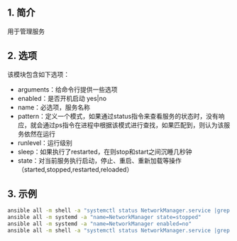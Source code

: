 

## 1. 简介
用于管理服务
## 2. 选项
该模块包含如下选项： 

 - arguments：给命令行提供一些选项
 - enabled：是否开机启动 yes|no
 - name：必选项，服务名称
 - pattern：定义一个模式，如果通过status指令来查看服务的状态时，没有响应，就会通过ps指令在进程中根据该模式进行查找，如果匹配到，则认为该服务依然在运行
 - runlevel：运行级别
 - sleep：如果执行了restarted，在则stop和start之间沉睡几秒钟
 - state：对当前服务执行启动，停止、重启、重新加载等操作（started,stopped,restarted,reloaded）

## 3. 示例

```bash
ansible all -m shell -a "systemctl status NetworkManager.service |grep Active"
ansible all -m systemd -a "name=NetworkManager state=stopped"
ansible all -m systemd -a "name=NetworkManager enabled=no"
ansible all -m shell -a "systemctl status NetworkManager.service |grep Active"
```

